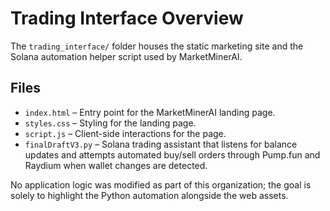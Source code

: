 # Trading Interface Overview

The `trading_interface/` folder houses the static marketing site and the Solana automation helper script used by MarketMinerAI.

## Files

- `index.html` – Entry point for the MarketMinerAI landing page.
- `styles.css` – Styling for the landing page.
- `script.js` – Client-side interactions for the page.
- `finalDraftV3.py` – Solana trading assistant that listens for balance updates and attempts automated buy/sell orders through Pump.fun and Raydium when wallet changes are detected.

No application logic was modified as part of this organization; the goal is solely to highlight the Python automation alongside the web assets.

